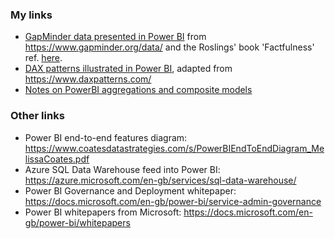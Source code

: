 ### My links

- [GapMinder data presented in Power BI](https://tomfox7.github.io/PowerBI-samples-GapMinder/) 
  from <https://www.gapminder.org/data/> and the Roslings' book 'Factfulness' ref. [here](https://en.wikipedia.org/wiki/Factfulness:_Ten_Reasons_We%27re_Wrong_About_the_World_%E2%80%93_and_Why_Things_Are_Better_Than_You_Think).
- [DAX patterns illustrated in Power BI](https://tomfox7.github.io/PowerBI-samples-DAX-patterns/), 
  adapted from <https://www.daxpatterns.com/>
- [Notes on PowerBI aggregations and composite models](https://tomfox7.github.io/PowerBI-aggregations-composite-models/)
  
### Other links

- Power BI end-to-end features diagram: <https://www.coatesdatastrategies.com/s/PowerBIEndToEndDiagram_MelissaCoates.pdf>
- Azure SQL Data Warehouse feed into Power BI: <https://azure.microsoft.com/en-gb/services/sql-data-warehouse/>
- Power BI Governance and Deployment whitepaper: <https://docs.microsoft.com/en-gb/power-bi/service-admin-governance>
- Power BI whitepapers from Microsoft: <https://docs.microsoft.com/en-gb/power-bi/whitepapers>
